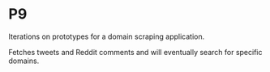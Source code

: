 # P9

Iterations on prototypes for a domain scraping application.

Fetches tweets and Reddit comments and will eventually search for
specific domains.
